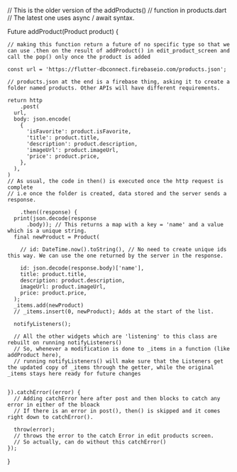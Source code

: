 // This is the older version of the addProducts() 
// function in products.dart
// The latest one uses async / await syntax.



Future<void> addProduct(Product product) {

    // making this function return a future of no specific type so that we can use .then on the result of addProduct() in edit_product_screen and call the pop() only once the product is added

    const url = 'https://flutter-dbconnect.firebaseio.com/products.json';

    // products.json at the end is a firebase thing, asking it to create a folder named products. Other APIs will have different requirements.

    return http
        .post(
      url,
      body: json.encode(
        {
          'isFavorite': product.isFavorite,
          'title': product.title,
          'description': product.description,
          'imageUrl': product.imageUrl,
          'price': product.price,
        },
      ),
    ) 
    // As usual, the code in then() is executed once the http request is complete
    // i.e once the folder is created, data stored and the server sends a response.

        .then((response) {
      print(json.decode(response
          .body)); // This returns a map with a key = 'name' and a value which is a unique string.
      final newProduct = Product(

        // id: DateTime.now().toString(), // No need to create unique ids this way. We can use the one returned by the server in the response.

        id: json.decode(response.body)['name'],
        title: product.title,
        description: product.description,
        imageUrl: product.imageUrl,
        price: product.price,
      );
      _items.add(newProduct)
      // _items.insert(0, newProduct); Adds at the start of the list.

      notifyListeners();

      // All the other widgets which are 'listening' to this class are rebuilt on running notifyListeners()
      // So, whenever a modification is done to _items in a function (like addProduct here),
      // running notifyListeners() will make sure that the Listeners get the updated copy of _items through the getter, while the original _items stays here ready for future changes


    }).catchError((error) {
      // Adding catchError here after post and then blocks to catch any error in either of the bloack
      // If there is an error in post(), then() is skipped and it comes right down to catchError().

      throw(error);
      // throws the error to the catch Error in edit products screen.
      // So actually, can do without this catchError()
    });
  }